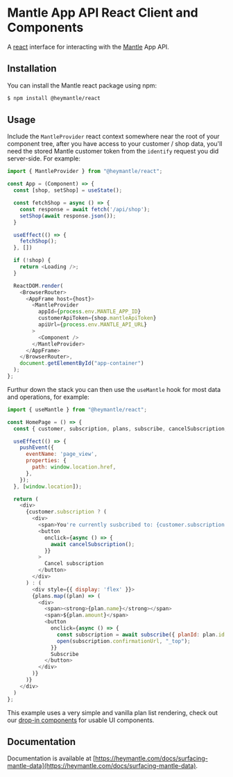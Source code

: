 
# Mantle App API React Client and Components

A [react](https://react.dev/) interface for interacting with the [Mantle](https://heymantle.com) App API.

## Installation

You can install the Mantle react package using npm:


```bash
$ npm install @heymantle/react
```

## Usage

Include the `MantleProvider` react context somewhere near the root of your component tree, after you have access to your customer / shop data, you'll need the stored Mantle customer token from the `identify` request you did server-side. For example:

```js
import { MantleProvider } from "@heymantle/react";

const App = (Component) => {
  const [shop, setShop] = useState();

  const fetchShop = async () => {
    const response = await fetch('/api/shop');
    setShop(await response.json());
  }

  useEffect(() => {
    fetchShop();
  }, [])

  if (!shop) {
    return <Loading />;
  }

  ReactDOM.render(
    <BrowserRouter>
      <AppFrame host={host}>
        <MantleProvider
          appId={process.env.MANTLE_APP_ID}
          customerApiToken={shop.mantleApiToken}
          apiUrl={process.env.MANTLE_API_URL}
        >
          <Component />
        </MantleProvider>
      </AppFrame>
    </BrowserRouter>,
    document.getElementById("app-container")
  );
};
```

Furthur down the stack you can then use the `useMantle` hook for most data and operations, for example:

```js
import { useMantle } from "@heymantle/react";

const HomePage = () => {
  const { customer, subscription, plans, subscribe, cancelSubscription, pushEvent } = useMantle();

  useEffect(() => {
    pushEvent({
      eventName: 'page_view',
      properties: {
        path: window.location.href,
      },
    });
  }, [window.location]);

  return (
    <div>
      {customer.subscription ? (
        <div>
          <span>You're currently susbcribed to: {customer.subscription.plan.name}</span>
          <button
            onclick={async () => {
              await cancelSubscription();
            }}
          >
            Cancel subscription
          </button>
        </div>
      ) : (
        <div style={{ display: 'flex' }}>
        {plans.map((plan) => (
          <div>
            <span><strong>{plan.name}</strong></span>
            <span>${plan.amount}</span>
            <button
              onclick={async () => {
                const subscription = await subscribe({ planId: plan.id });
                open(subscription.confirmationUrl, "_top");
              }}
              Subscribe
            </button>
          </div>
        )}
      )}
    </div>
  )
};
```

This example uses a very simple and vanilla plan list rendering, check out our [drop-in components](https://heymantle.com/components) for usable UI components.

## Documentation

Documentation is available at [https://heymantle.com/docs/surfacing-mantle-data](https://heymantle.com/docs/surfacing-mantle-data).
